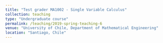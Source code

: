 ```yaml
---
title: "Test grader MA1002 - Single Variable Calculus"
collection: teaching
type: "Undergraduate course"
permalink: /teaching/2019-spring-teaching-6
venue: "University of Chile, Department of Mathematical Engineering"
location: "Santiago, Chile"
---
```


